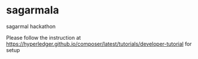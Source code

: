 # sagarmala

sagarmal hackathon


Please follow the instruction at https://hyperledger.github.io/composer/latest/tutorials/developer-tutorial for setup
